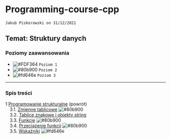 # Programming-course-cpp

`Jakub Piskorowski on 31/12/2021`

## Temat: Struktury danych

### Poziomy zaawansowania

- ![#FDF364](https://via.placeholder.com/15/FDF364/000000?text=+) `Poziom 1`
- ![#80b900](https://via.placeholder.com/15/80b900/000000?text=+) `Poziom 2`
- ![#fd646e](https://via.placeholder.com/15/fd646e/000000?text=+) `Poziom 3`

---

### Spis treści

1 [Programowanie strukturalne](../README.md) (powrót) \
&emsp;3.1. [Zmienne tablicowe](1-3-1-tablice/README.md) ![#80b900](https://via.placeholder.com/15/80b900/000000?text=+) \
&emsp;3.2. [Tablice znakowe i obiekty string](1-3-2-tablice-znakowe/README.md) \
&emsp;3.3. [Funkcje](1-3-3-funkcje/README.md) ![#80b900](https://via.placeholder.com/15/80b900/000000?text=+)\
&emsp;3.4. [Przeciążenie funkcji](1-3-4-przeciazenie-funkcji/README.md) ![#80b900](https://via.placeholder.com/15/80b900/000000?text=+)\
&emsp;3.5. [Wskaźniki](1-3-5-wskazniki/README.md) ![#fd646e](https://via.placeholder.com/15/fd646e/000000?text=+)
